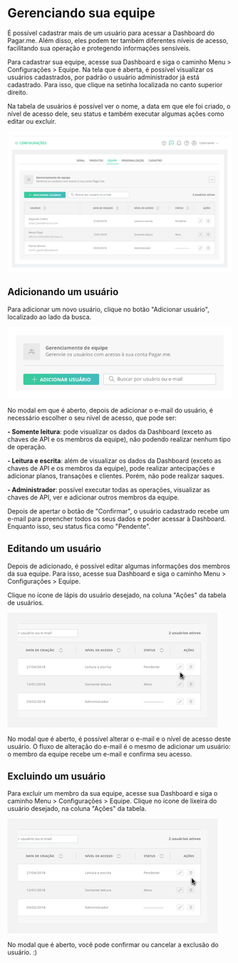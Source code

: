 # Gerenciando sua equipe 

É possível cadastrar mais de um usuário para acessar a Dashboard do Pagar.me. Além disso, eles podem ter também diferentes níveis de acesso, facilitando sua operação e protegendo informações sensíveis. 

Para cadastrar sua equipe, acesse sua Dashboard e siga o caminho Menu > Configurações > Equipe. Na tela que é aberta, é possível visualizar os usuários cadastrados, por padrão o usuário administrador já está cadastrado. Para isso, que clique na setinha localizada no canto superior direito. 

Na tabela de usuários é possível ver o nome, a data em que ele foi criado, o nível de acesso dele, seu status e também executar algumas ações como editar ou excluir. 

<img src="../img/Configuracoes/Equipe/01_equipe.jpg" alt="Tabela membros da equipe"/> 

## Adicionando um usuário 

Para adicionar um novo usuário, clique no botão "Adicionar usuário", localizado ao lado da busca. 

<img src="../img/Configuracoes/Equipe/02_adicionar_usuario.jpg" alt="Adicionar Membro da equipe"/> 

No modal em que é aberto, depois de adicionar o e-mail do usuário, é necessário escolher o seu nível de acesso, que pode ser:

 **- Somente leitura**: pode visualizar os dados da Dashboard (exceto as chaves de API e os membros da equipe), não podendo realizar nenhum tipo de operação.
 
 **- Leitura e escrita**: além de visualizar os dados da Dashboard (exceto as chaves de API e os membros da equipe), pode realizar antecipações e adicionar planos, transações e clientes. Porém, não pode realizar saques.
 
 **- Administrador**: possível executar todas as operações, visualizar as chaves de API, ver e adicionar outros membros da equipe.
 
Depois de apertar o botão de "Confirmar", o usuário cadastrado recebe um e-mail para preencher todos os seus dados e poder acessar à Dashboard. Enquanto isso, seu status fica como "Pendente". 
 
## Editando um usuário 

Depois de adicionado, é possível editar algumas informações dos membros da sua equipe. Para isso, acesse sua Dashboard e siga o caminho Menu > Configurações > Equipe. 

Clique no ícone de lápis do usuário desejado, na coluna "Ações" da tabela de usuários.

<img src="../img/Configuracoes/Equipe/03_editar.jpg" alt="Editar Membro da equipe"/> 

No modal que é aberto, é possível alterar o e-mail e o nível de acesso deste usuário. O fluxo de alteração do e-mail é o mesmo de adicionar um usuário: o membro da equipe recebe um e-mail e confirma seu acesso. 


## Excluindo um usuário

Para excluir um membro da sua equipe, acesse sua Dashboard e siga o caminho Menu > Configurações > Equipe. Clique no ícone de lixeira do usuário desejado, na coluna "Ações" da tabela. 

<img src="../img/Configuracoes/Equipe/04_excluir.jpg" alt="Excluir Membro da equipe"/> 

No modal que é aberto, você pode confirmar ou cancelar a exclusão do usuário. :) 


